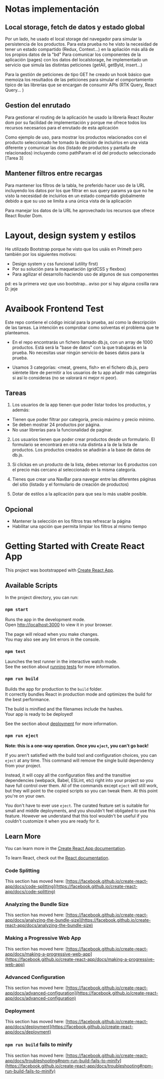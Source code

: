 # Notas implementación

## Local storage, fetch de datos y estado global

Por un lado, he usado el local storage del navegador para simular la persistencia de los productos.
Para esta prueba no he visto la necesidad de tener un estado compartido (Redux, Context...) en la
apliación más allá de los propios datos de la "bd"
Para comunicar los componentes de la aplicación (pages) con los datos del localstorage, he implementado un servicio
que simula las distintas peticiones (getAll, getById, insert...)

Para la gestión de peticiones de tipo GET he creado un hook básico que memoiza los resultados de las peticiones para
simular el comportamiento típico de las librerías que se encargan de consumir APIs (RTK Query, React Query... )

## Gestion del enrutado

Para gestionar el routing de la aplicación he usado la librería React Router dom por su facilidad de implementación
y porque me ofrece todos los recursos necesarios para el enrutado de esta aplicación

Como ejemplo de uso, para mostrar los productos relacionados con el producto seleccionado he tomado la decisión de 
incluirlos en una vista diferente y comunicar las dos (listado de productos y pantalla de relacionados) incluyendo
como pathParam el id del producto seleccionado [Tarea 3]
## Mantener filtros entre recargas

Para mantener los filtros de la tabla, he preferido hacer uso de la URL incluyendo los datos por los que filtrar
en sus query params ya que no he visto la necesidad de incluirlos en un estado compartido globalmente debido a que
su uso se limita a una única vista de la aplicación

Para manejar los datos de la URL he aprovechado los recursos que ofrece React Router Dom.

# Layout, design system y estilos

He utilizado Bootstrap porque he visto que los usáis en PrimeIt pero también por los siguientes motivos: 
  - Design system y css funcional (utility first)
  - Por su solución para la maquetación (gridCSS y flexbox)
  - Para agilizar el desarrollo haciendo uso de algunos de sus componentes

pd: es la primera vez que uso bootstrap.. aviso por si hay alguna cosilla rara D: jeje

# Avaibook Frontend Test

Este repo contiene el código inicial para la prueba, así como la descripción de las tareas. La intención es comprobar como solventas el problema que te planteamos.

- En el repo encontrarás un fichero llamado db.js, con un array de 1000 productos. Está será la "base de datos" con la que trabajarás en la prueba. No necesitas usar ningún servicio de bases datos para la prueba.

- Usamos 3 categorías: <meat, greens, fish> en el fichero db.js, pero siéntete libre de permitir a los usuarios de tu app añadir más categorías si así lo consideras (no se valorará ni mejor ni peor).

## Tareas

1. Los usuarios de la app tienen que poder listar todos los productos, y además:

- Tienen que poder filtrar por categoría, precio máximo y precio mínimo.
- Se deben mostrar 24 productos por página.
- No usar librerías para la funcionalidad de paginar.

2. Los usuarios tienen que poder crear productos desde un formulario. El formulario se encontrará en otra ruta distinta a la de la lista de productos. Los productos creados se añadirán a la base de datos de db.js.

3. Si clickas en un producto de la lista, debes retornar los 6 productos con el precio más cercano al seleccionado en la misma categoría.

4. Tienes que crear una NavBar para navegar entre las diferentes páginas del sitio (listado y el formulario de creación de productos)

5. Dotar de estilos a la aplicación para que sea lo más usable posible.

## Opcional

- Mantener la selección en los filtros tras refrescar la página
- Habilitar una opción que permita limpiar los filtros al mismo tiempo

# Getting Started with Create React App

This project was bootstrapped with [Create React App](https://github.com/facebook/create-react-app).

## Available Scripts

In the project directory, you can run:

### `npm start`

Runs the app in the development mode.\
Open [http://localhost:3000](http://localhost:3000) to view it in your browser.

The page will reload when you make changes.\
You may also see any lint errors in the console.

### `npm test`

Launches the test runner in the interactive watch mode.\
See the section about [running tests](https://facebook.github.io/create-react-app/docs/running-tests) for more information.

### `npm run build`

Builds the app for production to the `build` folder.\
It correctly bundles React in production mode and optimizes the build for the best performance.

The build is minified and the filenames include the hashes.\
Your app is ready to be deployed!

See the section about [deployment](https://facebook.github.io/create-react-app/docs/deployment) for more information.

### `npm run eject`

**Note: this is a one-way operation. Once you `eject`, you can't go back!**

If you aren't satisfied with the build tool and configuration choices, you can `eject` at any time. This command will remove the single build dependency from your project.

Instead, it will copy all the configuration files and the transitive dependencies (webpack, Babel, ESLint, etc) right into your project so you have full control over them. All of the commands except `eject` will still work, but they will point to the copied scripts so you can tweak them. At this point you're on your own.

You don't have to ever use `eject`. The curated feature set is suitable for small and middle deployments, and you shouldn't feel obligated to use this feature. However we understand that this tool wouldn't be useful if you couldn't customize it when you are ready for it.

## Learn More

You can learn more in the [Create React App documentation](https://facebook.github.io/create-react-app/docs/getting-started).

To learn React, check out the [React documentation](https://reactjs.org/).

### Code Splitting

This section has moved here: [https://facebook.github.io/create-react-app/docs/code-splitting](https://facebook.github.io/create-react-app/docs/code-splitting)

### Analyzing the Bundle Size

This section has moved here: [https://facebook.github.io/create-react-app/docs/analyzing-the-bundle-size](https://facebook.github.io/create-react-app/docs/analyzing-the-bundle-size)

### Making a Progressive Web App

This section has moved here: [https://facebook.github.io/create-react-app/docs/making-a-progressive-web-app](https://facebook.github.io/create-react-app/docs/making-a-progressive-web-app)

### Advanced Configuration

This section has moved here: [https://facebook.github.io/create-react-app/docs/advanced-configuration](https://facebook.github.io/create-react-app/docs/advanced-configuration)

### Deployment

This section has moved here: [https://facebook.github.io/create-react-app/docs/deployment](https://facebook.github.io/create-react-app/docs/deployment)

### `npm run build` fails to minify

This section has moved here: [https://facebook.github.io/create-react-app/docs/troubleshooting#npm-run-build-fails-to-minify](https://facebook.github.io/create-react-app/docs/troubleshooting#npm-run-build-fails-to-minify)
